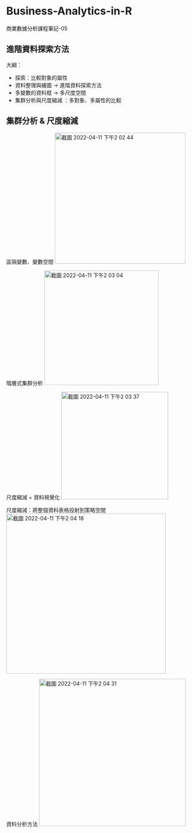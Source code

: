 # Business-Analytics-in-R
商業數據分析課程筆記-05

## 進階資料探索方法
大綱：
- 探索：比較對象的屬性 
- 資料整理與繪圖 -> 進階資料探索方法
- 多變數的資料框 -> 多尺度空間
- 集群分析與尺度縮減 ：多對象、多屬性的比較

## 集群分析 & 尺度縮減
區隔變數、變數空間
<img width="349" alt="截圖 2022-04-11 下午2 02 44" src="https://user-images.githubusercontent.com/77944202/162674417-179190fa-a8a2-43dd-bbc0-a4714787b129.png">

階層式集群分析
<img width="305" alt="截圖 2022-04-11 下午2 03 04" src="https://user-images.githubusercontent.com/77944202/162674459-d08fdca8-62c9-4e30-95ce-776405141cee.png">

尺度縮減 + 資料視覺化 
<img width="286" alt="截圖 2022-04-11 下午2 03 37" src="https://user-images.githubusercontent.com/77944202/162674520-9636565a-0399-4c20-9c47-ef656201e5ba.png">

尺度縮減：將整個資料表格投射到策略空間
<img width="426" alt="截圖 2022-04-11 下午2 04 18" src="https://user-images.githubusercontent.com/77944202/162674611-59074c56-cc3d-4b53-9ab8-5058816987d5.png">

資料分析方法
<img width="392" alt="截圖 2022-04-11 下午2 04 31" src="https://user-images.githubusercontent.com/77944202/162674638-8b4bdee3-2b05-44a0-8ca1-54bf54554d52.png">
